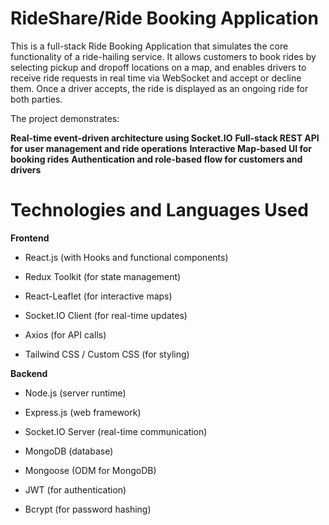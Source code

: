 # RideShare/Ride Booking Application
This is a full-stack Ride Booking Application that simulates the core functionality of a ride-hailing service.
It allows customers to book rides by selecting pickup and dropoff locations on a map, and enables drivers to receive ride requests in real time via WebSocket and accept or decline them. Once a driver accepts, the ride is displayed as an ongoing ride for both parties.

The project demonstrates:

**Real-time event-driven architecture using Socket.IO**
**Full-stack REST API for user management and ride operations**
**Interactive Map-based UI for booking rides**
**Authentication and role-based flow for customers and drivers**

# Technologies and Languages Used
**Frontend**
- React.js (with Hooks and functional components)

- Redux Toolkit (for state management)

- React-Leaflet (for interactive maps)

- Socket.IO Client (for real-time updates)

- Axios (for API calls)

- Tailwind CSS / Custom CSS (for styling)

**Backend**
- Node.js (server runtime)

- Express.js (web framework)

- Socket.IO Server (real-time communication)

- MongoDB (database)

- Mongoose (ODM for MongoDB)

- JWT (for authentication)

- Bcrypt (for password hashing)

